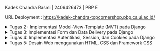 Kadek Chandra Rasmi | 2406426473 | PBP E

URL Deployment : https://kadek-chandra-topcornershop.pbp.cs.ui.ac.id/



<details>
<summary>Tugas 2 : Implementasi Model-View-Template (MVT) pada Django</summary>
 
### Jelaskan bagaimana cara kamu mengimplementasikan checklist yang ada secara step-by-step 
Saya mengimplementasikan tugas ini dengan memahami secara mendalam, mengikuti tutorial yang ada dengan perlahan, serta mencari informasi lebih lanjut di internet. Berikut tahapan yang saya lakukan:
- [x] **Membuat sebuah proyek Django baru**

Saya membuat direktori project baru bernama `topcorner-shop`. Membuat virtual environment dan bekerja di dalamnya untuk mengisolasi project saat ini dengan dependencies projek lainnya. Membuat berkas `requirements.txt`, dan menginstall dependencies yang diperlukan sesuai dengan yang ada pada `requirements.txt`. Membuat project Django bernama `topcorner_shop` dan mengatur konfigurasi environment variable. Saya membuat file `.env` dan `.env.prod` untuk konfigurasi production yang berisi kredensial database. Saya mengatur `SCHEMA=tugas_individu` untuk project ini. Lalu, modifikasi `settings.py` untuk menerapkan konfigurasi yang ada. 

- [x] **Membuat aplikasi dengan nama main pada proyek tersebut**

Saya membuat aplikasi `main` dalam project `topcorner-shop` dengan menjalankan perintah `python manage.py startapp main`. Lalu menambahkan main ke dalam `INSTALLED_APPS` pada `settings.py`.

- [x] **Melakukan routing pada proyek agar dapat menjalankan aplikasi `main`**

Konfigurasi routing URL project dilakukan dengan memodifikasi `urls.py` pada direktori project `topcorner-shop`. Menambahkan `path('', include('main.urls')),` agar aplikasi `main` dapat diakses.

- [x] **Membuat model pada aplikasi `main` dengan nama `Product` dan memiliki atribut wajib**

Modifikasi berkas `models.py` dalam aplikasi `main`. Buat model `Product` yang akan merepresentasikan tabel di database. Implementasikan attribute wajib yang ditentukan pada tugas dengan tambahan attribute `stock`, `brand`, `rating`, `created_at` untuk memperlengkap fungsionalitas aplikasi nantinya. Seluruh attribute ini akan menjadi kolom pada tabel di database. Lakukan migrasi model dengan menjalankan perintah `python manage.py makemigrations`. Lalu terapakan migrasi ke dalam database lokal dengan perintah `python manage.py migrate`.

- [x] **Membuat sebuah fungsi pada `views.py` untuk dikembalikan ke dalam sebuah template HTML yang menampilkan nama aplikasi serta nama dan kelas kamu**

Saya membuat fungsi `show_main` di `views.py` yang akan mengirimkan context berisi:
```
context = {
        'title': 'Topcorner Shop',
        'name': 'Kadek Chandra Rasmi',
        'npm': '2406426473',
        'class': 'PBP E',
        'products': products,
    }
```
Saya menambahkan npm dan products untuk coba ditampilkan. Fungsi `show_main` akan dipanggil dan me-render tampilan pada template `main.html`.

Pada `main.html` dalam direktori `templates` pada app `main`, gunakan struktur kode Django untuk menampilkan data dengan menggunakan `{{ }}`. Variable dengan kurung kurawal ganda tersebut akan diganti dengan nilai yang sesuai berdasarkan `context` yang telah didefinisikan sebelumnya di `views.py`.

- [x] **Membuat sebuah routing pada `urls.py` aplikasi `main` untuk memetakan fungsi yang telah dibuat pada `views.py`**

Saya membuat file `urls.py` di dalam aplikasi main. Import fungsi `show_main` dan konfigurasi urlpatterns untuk memanggil view `show_main` seperti ini:
```
urlpatterns = [
    path('', show_main, name='show_main'),
]
```
sehingga saar url `http://localhost:8000/` atau `https://kadek-chandra-topcornershop.pbp.cs.ui.ac.id/` diakses, urlpatterns akan dicocokkan di tinggak project dan app. Jika cocok, akan menjalankan `show_main` yang akan mencari template `main.html`, memasukkan data context ke dalamnya dan mengirim balik ke browser.

- [x] **Melakukan deployment ke PWS terhadap aplikasi yang sudah dibuat sehingga nantinya dapat diakses oleh teman-temanmu melalui Internet**

Akses halaman PWS dan login ke dalamnya. Create new project dengan nama project `topcornershop`. Pada tab Environs, buka raw editor dan isi dengan konten pada `.env.prod` yang sudah dibuat sebelumnya untuk konfigurasi production. Tambahkan URL `kadek-chandra-topcornershop.pbp.cs.ui.ac.id` pada `ALLOWED_HOSTS` agar project Django dapat diakses melalui URL deployment PWS. Lakukan git add, commit, dan push. Lalu lakukan project command pada pws. Jika telah berhasil, buka URL deployment dan project django telah berjalan. 

### Buatlah bagan yang berisi request client ke web aplikasi berbasis Django beserta responnya dan jelaskan pada bagan tersebut kaitan antara urls.py, views.py, models.py, dan berkas html
<img width="2302" height="1388" alt="Bagan" src="https://github.com/user-attachments/assets/e7fb4c1f-6cbf-4cdd-952c-0ede95f0e109" />


### Jelaskan peran settings.py dalam proyek Django!

`settings.py` berperan sebagai pusat konfigurasi project Django, berisi pengaturan seperti database, installed apps, middleware, template, static files, secret key, dan konfigurasi environment lainnya. Semua komponen Django berjalan mengikuti pengaturan yang diinginkan sesuai dengan isi dari `settings.py`.

### Bagaimana cara kerja migrasi database di Django?

Migrasi database adalah cara Django mengubah struktur tabel sesuai dengan models. Tahap pertama dilakukan `makemigrations` untuk membuat file migrasi berdasarkan perubahan di `models.py`. Lalu, dilakukan `migrate` untuk menerapkan migrasi ke database sehingga tabel dibuat/diubah sesuai dengan model yang diinginkan. 

### Menurut Anda, dari semua framework yang ada, mengapa framework Django dijadikan permulaan pembelajaran pengembangan perangkat lunak?

Penggunakan framework Django cocok digunakan untuk pengenalan pemrograman berbasis platform karena sytnaxnya yang mudah, yaitu menggunakan bahasa `Python` yang sudah kami pelajari sebelumnya. Selain itu, konsep MVT pada Django sangat terstruktur dan mudah dipahami sehingga memudahkan pembelajaran. Django juga telah digunakan secara luas sehingga source untuk belajar mudah ditemukan. Django juga menyediakan banyak fitur bawaan seperti authentication, admin, dan lainnya. Fitur-fitur ini mempermudah pengembangan aplikasi, terutama bagi pemula.

### Apakah ada feedback untuk asisten dosen tutorial 1 yang telah kamu kerjakan sebelumnya?

Tutorial 1 sebelumnya sudah sangat baik. Tidak ada kendala dan instruksi tutorial juga sudah sangat baik. Terima kasih kakak asdos!!

</details>

<details>
<summary>Tugas 3: Implementasi Form dan Data Delivery pada Django</summary>

### Jelaskan mengapa kita memerlukan data delivery dalam pengimplementasian sebuah platform?
Data delivery dibutuhkan sebagai proses yang menjadi jembatan antara data pada server dengan kebutuhan informasi di sisi client. Tanpa mekanisme data delivery, aplikasi di sisi pengguna tidak akan bisa mendapatkan informasi/data yang disimpan di backend.

### Menurutmu, mana yang lebih baik antara XML dan JSON? Mengapa JSON lebih populer dibandingkan XML?
XML dan JSON adalah format untuk data delivery. XML (eXtensible Markup Language) menggunakan struktur berbasis tag mirip HTML. Data dibungkus dengan tag pembuka dan penutup sehingga bentuknya hierarkis dan fleksibel. Namun, kelemahannya adalah ukuran file yang lebih besar karena banyaknya tag, dan parsing data bisa lebih berat. Sedangkan JSON (JavaScript Object Notation) menggunakan struktur pasangan key-value yang ringkas dan sederhana. JSON berbentuk objek dan array, sehingga lebih mudah dibaca manusia dan langsung kompatibel dengan JavaScript serta banyak bahasa pemrograman modern. JSON tidak membutuhkan tag berulang, sehingga ukuran data lebih kecil dan proses parsing lebih cepat. XML unggul pada validasi data yang ketat, sementara JSON unggul pada formatnya yang sederhana dan cepat. 

Menurut saya JSON lebih unggul dan memang terbukti JSON lebih populer digunakan. JSON lebih ringkas, mudah dipahami, parsing lebih cepat, dan sangat natural digunakan di ekosistem web modern. Hampir semua API RESTful saat ini menggunakan JSON sebagai format default, sementara XML mulai jarang dipakai kecuali pada sistem lama atau kebutuhan khusus. 

### Jelaskan fungsi dari method `is_valid()` pada form Django dan mengapa kita membutuhkan method tersebut?
Dalam Django, setiap form yang kita buat bertujuan untuk menerima input dari pengguna. Namun, data yang dimasukkan tidak selalu benar atau sesuai aturan. Bisa saja pengguna lupa mengisi data yang wajib diisi, memasukkan teks pada field angka, atau memilih opsi yang tidak tersedia. Di sinilah fungsi is_valid() berguna. 

Method is_valid() digunakan untuk memeriksa apakah data yang dikirim melalui form memenuhi semua aturan validasi yang sudah ditentukan oleh field dalam form maupun validasi tambahan yang kita buat. Ketika dipanggil, Django akan menjalankan proses pemeriksaan untuk setiap field. Jika semua data valid, maka is_valid() mengembalikan True dan data tersebut akan disimpan ke dalam form.cleaned_data, siap digunakan atau disimpan ke database. Namun, jika ada data yang tidak valid, is_valid() mengembalikan False dan Django otomatis menyediakan informasi error melalui form.errors, sehingga kita bisa menampilkan pesan kesalahan kepada pengguna. Tanpa validasi ini, aplikasi bisa menerima data yang salah atau bahkan berbahaya, yang pada akhirnya dapat menimbulkan error, kerusakan data, atau celah keamanan.

### Mengapa kita membutuhkan `csrf_token` saat membuat form di Django? Apa yang dapat terjadi jika kita tidak menambahkan `csrf_token` pada form Django? Bagaimana hal tersebut dapat dimanfaatkan oleh penyerang?
Ketika kita membuat form di Django, dibutuhkan penggunaan csrf_token. Token ini merupakan mekanisme perlindungan terhadap serangan yang dikenal sebagai CSRF atau Cross-Site Request Forgery. Serangan ini terjadi ketika seorang penyerang membuat sebuah halaman berbahaya yang diam-diam mengirim permintaan ke situs yang sedang kita gunakan, dengan memanfaatkan fakta bahwa browser korban masih menyimpan cookie autentikasi. Misalnya, tanpa disadari korban bisa saja diarahkan untuk melakukan perubahan password, mengirim data, atau bahkan melakukan transaksi, hanya karena ia sedang login di situs tersebut.

Untuk mencegah hal itu, Django menyisipkan csrf_token ke dalam setiap form. Token ini bersifat unik untuk setiap sesi pengguna, sehingga server bisa memverifikasi bahwa permintaan yang masuk benar-benar berasal dari halaman sah, bukan dari sumber asing. Dengan kata lain, csrf_token bertindak sebagai tanda keamanan yang membuktikan bahwa form benar-benar dikirim dari aplikasi kita sendiri.

Jika kita tidak menambahkan csrf_token, maka form yang menggunakan metode POST akan sangat rentan dieksploitasi. Penyerang dapat dengan mudah membuat permintaan palsu yang seolah-olah sah, dan server tidak punya cara untuk membedakan mana permintaan asli dan mana yang palsu.

### Jelaskan bagaimana cara kamu mengimplementasikan checklist di atas secara step-by-step (bukan hanya sekadar mengikuti tutorial)
Berikut langkah-langkah yang saya lakukan untuk mengimplementasikan checklist yang ada:
1. Membuat form input data product. Buat berkas `forms.py` pada direktori `main` yang akan digunakan untuk membuat struktur form. Buat object ProductForm dengan fields yang berisi attribute dari model Product. 
2. Pada views.py di direktori `main`.  Buat function untuk menambahkan produk baru dan untuk menampilkan product, yaitu function `create_product`, `show_product`, `show_product_xml`, `show_product_json`, `show_product_xml_by_id`, `show_product_json_by_id`. 
3. Pada urls.py di direktori main. import seluruh function yang sudah kita buat di views.py sebelumnya. Lalu, set url path ke dalam variable urlpatterns menjadi seperti ini:
```
urlpatterns = [
    path('', show_main, name='show_main'),
    path('create-product/', crate_product, name='create_product'),
    path('product/<str:id>/', show_product, name='show_product'),
    path('xml/', show_products_xml, name='show_products_xml'),
    path('json/', show_products_json, name='show_products_json'),
    path('xml/<str:id>/', show_product_xml_by_id, name='show_product_xml_by_id'),
    path('json/<str:id>/', show_product_json_by_id, name='show_product_json_by_id'),
]

```
4. Update berkas main.html. extend `base.html` sebagai template dari keseluruhan page hmtl kita. Gunakan block content dan tambahkan elemen seperti button dan cetak daftar product jika ada data product. Saya membuat hyperlink pada nama produk, sehingga jika diklik akan mengarahkan ke halaman detail produk tersebut.

`<h2><a href="{% url 'main:show_product' product.id %}">{{ product.name }}</a></h2>`

6. Buat berkas baru dengan nama `create_product.html` pada direktori `main/templates` sebagai tampilan dari form yang sudah dibuat sebelumnya. Object form Django ditampilkan dalam bentuk tabel sehingga nantinya user bisa memberikan inputan untuk dikirim ke server menggunakan method POST. Digunakan pula `{% csrf_token %} ` sebagai token keamanan yang mencegah serangan CSRF. Tambahkan button submit dengan text `Add Product` 
7. Karena kita menggunakan csrf token, buka `settings.py` pada root project dan tambahkan url deployment pws pada `CSRF_TRUSTED_ORIGINS` seperti ini:
```
CSRF_TRUSTED_ORIGINS = [
    "https://kadek-chandra-topcornershop.pbp.cs.ui.ac.id"
]
```
7. Buat berkas baru dengan nama `product_detail.html` pada direktori `main/templates`. Gunakan block content dan extende `base.html`. Tampilkan detail informasi suatu product sesuai dengan parameter berupa id product yang digunakan pada url nya. Attribute produk ditampilkan menggunakan kurung kurawal ganda. contoh :  `{{ product.desciption }}`
8. Jalankan project Django dan buka pada http://localhost:8000/
9. Saya juga mencoba mengakses 4 URL berikut menggunakan Postman:  
- Mengakses `http://localhost:8000/xml/`
<img width="1987" height="1383" alt="image" src="https://github.com/user-attachments/assets/30987bf3-6ac4-4495-8f18-04b7041d1c33" />
- Mengakses `http://localhost:8000/json/`
<img width="2019" height="1343" alt="image" src="https://github.com/user-attachments/assets/a2fbf69e-053c-44b8-a087-223c41ed664d" />
- Mengakses `http://localhost:8000/xml/fade12d1-b255-466b-88c6-ff10dc8b673e/`
<img width="2007" height="1016" alt="image" src="https://github.com/user-attachments/assets/3a02c85a-1fdf-46c4-b73a-eed91115c8c0" />
- Mengakses `http://localhost:8000/json/fade12d1-b255-466b-88c6-ff10dc8b673e/`
<img width="1994" height="1030" alt="image" src="https://github.com/user-attachments/assets/5cc566dc-e2cf-446f-b8f9-c5d34bc0b870" />

### Apakah ada feedback untuk asdos di tutorial 2 yang sudah kalian kerjakan?
Secara keseluruhan aman dan berjalan lancar. Mungkin jika ada sesi penjelasan dari asdos, lebih menunjukkan hasil akhir yang menjadi ekspektasi di tutorial tersebut atau mention hal hal tricky yang sering menjadi kesalahan.
</details>

<details>
<summary>Tugas 4: Implementasi Autentikasi, Session, dan Cookies pada Django</summary>

### Apa itu Django AuthenticationForm? Jelaskan juga kelebihan dan kekurangannya
Django AuthenticationForm merupakan komponen bawaan Django yang terdapat dalam modul `django.contrib.auth.forms.AuthenticationForm`. Form ini secara khusus dirancang untuk menangani proses autentikasi pengguna. Menyederhanakan implementasi sistem login dengan menyediakan validasi otomatis untuk username dan password yang terintegrasi langsung dengan backend autentikasi Django.

Kelebihan dari Django AuthenticationForm adalah kemudahan pengimplementasiannya, dengan keamanan bawaan (seperti hashing password, protection terhadap serangan brute force). Namun, form ini memiliki keterbatasan dalam fleksibilitas karena hanya mendukung field standar username-password dan ketergantungan pada model User bawaan Django, sehingga kurang cocok untuk skenario autentikasi kompleks seperti login dengan email, OTP, atau Multi-Factor Authentication.

### Apa perbedaan antara autentikasi dan otorisasi? Bagaiamana Django mengimplementasikan kedua konsep tersebut?
Authentikasi -> proses verifikasi identitas pengguna/siapa pengguna itu. Seperti ketika seseorang login menggunakan username dan password. Pada penerapannya di Django, proses ini ditangani oleh modul `django.contrib.auth` yang menyediakan fungsi seperti `authenticate()` untuk memvalidasi kredensial dan `login()` untuk membuat session pengguna. 

Sedangkan Otorisasi -> mengatur hak akses pengguna/apa yang boleh dilakukan oleh seorang pengguna. Pada Django diimplementasikan seperti pada decoration `@login_required` untuk membatasi akses laman tersebut hanya kepada pengguna yang telah login. Selain itu ada `@permission_required` untuk izin akses yang spesifik, serta sistem Group/Permission untuk kontrol yang lebih terstruktur. 


### Apa saja kelebihan dan kekurangan session dan cookies dalam konteks menyimpan state di aplikasi web?
Cookies disimpan sepenuhnya di client-side (browser), sehingga lebih ringan dan mudah diimplementasikan tanpa beban server. Cocok untuk data non-sensitif. Namun, kapasitasnya terbatas, rentan terhadap pencurian data jika tidak diamankan, dan dapat dihapus atau dinonaktifkan oleh pengguna kapan saja.

Session menyimpan data utama di server, dengan hanya ID session yang disimpan di cookie client. Session jauh lebih aman, cocok untuk informasi yang sensitif karena data tidak dapat diakses atau diubah langsung oleh client. Session juga mampu menangani data yang lebih besar dan kompleks. Kelemahannya adalah membutuhkan penyimpanan server yang dapat memengaruhi performa dan memerlukan prosedur yang lebih rumit, serta membutuhkan sinkronisasi antar server juga pada lingkungan yang lebih besar.


### Apakah penggunaan cookies aman secara default dalam pengembangan web, atau apakah ada risiko potensial yang harus diwaspadai? Bagaimana Django menangani hal tersebut?
Penggunaan cookies dalam pengembangan web tidak sepenuhnya aman secara default. Terdapat risiko yang harus diwaspadai, diantaranya: Cross-Site Scripting (XSS) dimana penyerang dapat mencuri cookies melalui script berbahaya. Cross-Site Request Forgery (CSRF) yang memanfaatkan cookies session untuk melakukan aksi tidak sah, serta pencurian data melalui jaringan yang tidak aman terutama jika tidak menggunakan HTTPS.

Django menangani berbagai risiko ini melalui beberapa lapisan perlindungan. Untuk mencegah CSRF, Django menyertakan `csrf_token` yang wajib pada setiap form submission. Pengaturan keamanan cookies seperti `HttpOnly flag` mencegah akses JavaScript terhadap cookies, `Secure flag` memastikan cookies hanya dikirim melalui HTTPS, dan `SameSite` attribute membatasi pengiriman cookies lintas situs. Selain itu, Django hanya menyimpan session ID di cookie sementara data sensitif disimpan di server, serta menyediakan signed cookies yang dapat mendeteksi jika data diubah oleh pihak tidak berwenang.

### Jelaskan bagaimana cara kamu mengimplementasikan checklist di atas secara step-by-step.
Berikut langkah-langkah yang saya lakukan untuk mengimplementasikan checklist yang ada:
1. Membuat Form Registrasi yang diawali dengan membuat fungsi `register`, `login_user`, `logout_user` pada `views.py` dengan menggunakan `AuthenticationForm` dan `UserCreationForm`.
2. Membuat template `register.html`, `login.html`. Tampilkan form sebagai table dan gunakan `{% csrf_token %}` untuk menjaga keamanan data form. Pada `main.html`, tambahkan pula button `logout`.
3. Tambahkan path url untuk mengakses halaman registrasi, login, dan logout pada `urlpatterns`. Sehingga halaman registrasi dapat diakses melalui `.../register/`, halaman login dapat diakses melalui `.../login/`, dan logout pada `.../logout/`.
4. Setelah membuat authentikasi, set retriksi pada halaman utama dan detail produk. Sehingga akses dibatasi kepada pengguna yang sudah login saja(terautentikasi). Restriksi ini dilakukan dengan menambahkan decorator `login required` :
```
@login_required(login_url='/login')
def show_main(request):
```
```
@login_required(login_url='/login')
def show_product(request, id):
```
5. Set cookie bernama `last_login` pada saat user baru saja login. Simpan informasi `last_login` ini dan tampilkan pada `main.html`. Saya juga menghapus cookie jika pengguna telah keluar/logout.
6. Saya juga melakukan test terhadap sistem autentikasi yang telah dibangun dengan mencoba membuat 2 akun pengguna dan masing-masing 3 dummy data. 
6. Menghubungkan model `Product` dengan `User` dengan hubungan `one-to-many relationship` dimana seorang user dapat membuat/memposting banyak product. Tambahkan `user = models.ForeignKey(User, on_delete=models.CASCADE, null=True)` pada class model `Product` dan lakukan migration.
7. Tambahkan fitur filter sehingga dapat menampilkan keseluruhan item atau hanya item yang dibuat oleh pengguna itu saja. 
8. Tampilkan informasi pengguna berupa `username` pada halaman utama. Tampilkan pula `username` pengguna yang membuat suatu produk pada halaman detail produk.
9. Saya juga mencoba menggunakan `selenium` untuk menjalankan functional test di Django. Saya membuat suatu class `FootballShopFunctionalTest` yang berisi fungsi-fungsi untuk menguji fungsionalitas dari fitur yang saya buat. 
10. Terakhir, saya melakukan `push` ke github dan pws. 


</details>



<details>
<summary>Tugas 5: Desain Web menggunakan HTML, CSS dan Framework CSS</summary>

### Jika terdapat beberapa CSS selector untuk suatu elemen HTML, jelaskan urutan prioritas pengambilan CSS selector tersebut!
CSS selector memiliki urutan prioritas tertentu ketika beberapa selector menargetkan elemen yang sama. Urutan prioritas dari tertinggi ke terendah adalah:
1. `Inline styles`, yaitu CSS yang ditulis langsung pada atribut style elemen HTML
2. `ID selectors` , yaitu selector yang menggunakan ID (#id)
3. `Class selectors, Attribute selectors, dan Pseudo-classes` : Selector seperti `.class`, `[type="text"]`, `:hover`
4. `Element selectors dan Pseudo-elements` : Selector seperti `div`, `p`, `::before`

```
/* Prioritas 1: Inline style */
<div style="color: red;"></div>

/* Prioritas 2: ID selector */
#header { color: blue; }

/* Prioritas 3: Class selector */
.container { color: green; }

/* Prioritas 4: Element selector */
div { color: black; }
```

### Mengapa responsive design menjadi konsep yang penting dalam pengembangan aplikasi web? Berikan contoh aplikasi yang sudah dan belum menerapkan responsive design, serta jelaskan mengapa!
Responsive design memastikan bahwa sebuah website dapat menyesuaikan tampilannya secara otomatis sesuai dengan ukuran layar perangkat yang digunakan, baik itu komputer desktop, tablet, atau smartphone. 

Konsep ini menjadi sangat penting karena kebanyakan orang sekarang mengakses internet melalui ponsel mereka. Jika website tidak nyaman dilihat di ponsel, besar kemungkinan pengguna akan langsung meninggalkan website tersebut.

Selain untuk kenyamanan pengguna, responsive design juga berpengaruh pada peringkat website di mesin pencari seperti Google. Google sendiri secara terbuka menyatakan bahwa mereka memberikan nilai lebih tinggi pada website yang ramah untuk perangkat mobile. Jadi, jika ingin website kita mudah ditemukan orang, responsive design adalah syarat utamanya.

Contoh nyata penerapan responsive design yang baik bisa kita lihat di Twitter dan Netflix. Coba buka Twitter di komputer dan bandingkan dengan tampilannya di ponsel. Di ponsel, menu navigasinya disederhanakan, tata letak menyesuaikan, tapi semua fitur tetap mudah diakses. Netflix juga melakukan hal serupa dengan menata ulang tata letak film dan series berdasarkan ukuran layar.

Sebaliknya, contoh website yang tidak responsive adalah aren cs ui


Dengan menerapkan responsive design, kita tidak hanya membuat website lebih mudah diakses, tetapi juga menghemat waktu dan biaya pengembangan karena cukup satu versi website yang bisa beradaptasi dengan semua perangkat, alih-alih harus membuat versi terpisah untuk desktop dan mobile.



### Jelaskan perbedaan antara margin, border, dan padding, serta cara untuk mengimplementasikan ketiga hal tersebut!

`Padding` adalah ruang di antara `content` dan `border`. Sedangkan `Border` adalah garis yang mengelilingi padding + content. Lalu, `Margin` adalah ruang di luar border yang memisahkan elemen satu sama lain. 

Misal kita memiliki suatu div  dengan `class="card"`. Kita dapat membuat:
```
.card {
box-sizing: border-box; 
width: 300px;
padding: 16px; /* ruang di dalam */
border: 1px solid #ccc; /* garis pembatas */
margin: 12px auto; /* jarak luar */

}
```

### Jelaskan konsep flex box dan grid layout beserta kegunaannya!
Flexbox:
Merupakan One-dimensional layout (satu arah : horizontal atau vertical). Flexbox digunakan untuk menyusun elemen dalam satu baris atau kolom. Penggunaan ini ideal untuk elemen-elemen seperti Navigation bars, card layouts, form elements, dan lainnya.

Sedangkan `Grid Layout` merupakan Two-dimensional layout (baris dan kolom sekaligus). Grid digunakan untuk layout kompleks dengan struktur grid. Grid ini akan sangat berguna untuk digunakan pada Page layouts, dashboard, atau gallery.

### Jelaskan bagaimana cara kamu mengimplementasikan checklist di atas secara step-by-step (bukan hanya sekadar mengikuti tutorial)!






</details>
